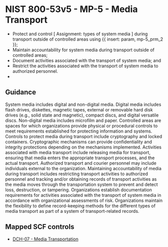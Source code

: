# NIST 800-53v5 - MP-5 - Media Transport
- Protect and control \[ Assignment: types of system media \] during transport outside of controlled areas using {{ insert: param, mp-5_prm_2 }};
- Maintain accountability for system media during transport outside of controlled areas;
- Document activities associated with the transport of system media; and
- Restrict the activities associated with the transport of system media to authorized personnel.
- 
## Guidance
System media includes digital and non-digital media. Digital media includes flash drives, diskettes, magnetic tapes, external or removable hard disk drives (e.g., solid state and magnetic), compact discs, and digital versatile discs. Non-digital media includes microfilm and paper. Controlled areas are spaces for which organizations provide physical or procedural controls to meet requirements established for protecting information and systems. Controls to protect media during transport include cryptography and locked containers. Cryptographic mechanisms can provide confidentiality and integrity protections depending on the mechanisms implemented. Activities associated with media transport include releasing media for transport, ensuring that media enters the appropriate transport processes, and the actual transport. Authorized transport and courier personnel may include individuals external to the organization. Maintaining accountability of media during transport includes restricting transport activities to authorized personnel and tracking and/or obtaining records of transport activities as the media moves through the transportation system to prevent and detect loss, destruction, or tampering. Organizations establish documentation requirements for activities associated with the transport of system media in accordance with organizational assessments of risk. Organizations maintain the flexibility to define record-keeping methods for the different types of media transport as part of a system of transport-related records.
## Mapped SCF controls
- [DCH-07 - Media Transportation](../scf/dch-07-mediatransportation.md)